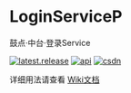 
# LoginServiceP

鼓点·中台·登录Service

[![latest.release](https://jitpack.io/v/ZuoHailong/LoginServiceP.svg)](https://jitpack.io/#ZuoHailong/LoginServiceP)
[![api](https://img.shields.io/badge/API-19+-brightgreen.svg)](https://android-arsenal.com/api?level=19)
[![csdn](https://img.shields.io/badge/CSDN-ZuoHailong-red.svg)](https://blog.csdn.net/hailong0529)

详细用法请查看 [Wiki文档](https://github.com/ZuoHailong/LoginServiceP/wiki)
